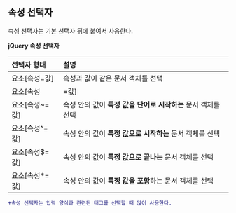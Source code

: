 ## 속성 선택자

속성 선택자는 기본 선택자 뒤에 붙여서 사용한다.

**jQuery 속성 선택자**

| 선택자 형태     | 설명     |
| :------------- | :------------- |
| 요소[속성=값]      | 속성과 값이 같은 문서 객체를 선택  |
| 요소[속성|=값]   | 속성 안의 값이 특정 값과 같은 문서 객체를 선택 |
| 요소[속성~=값] | 속성 안의 값이 **특정 값을 단어로 시작하는** 문서 객체를 선택 |
| 요소[속성^=값] | 속성 안의 값이 **특정 값으로 시작하는** 문서 객체를 선택 |
| 요소[속성$=값] | 속성 안의 값이 **특정 값으로 끝나는** 문서 객체를 선택 |
| 요소[속성*=값] | 속성 안의 값이 **특정 값을 포함**하는 문서 객체를 선택 |

```diff
+속성 선택자는 입력 양식과 관련된 태그를 선택할 때 많이 사용한다.
```
